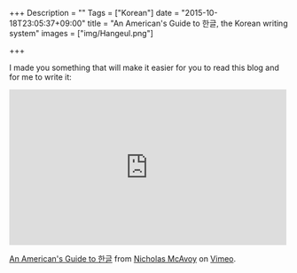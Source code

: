 +++
Description = ""
Tags = ["Korean"]
date = "2015-10-18T23:05:37+09:00"
title = "An American's Guide to 한글, the Korean writing system"
images = ["img/Hangeul.png"]

+++

I made you something that will make it easier for you to read this blog and for me to write it:

<iframe src="https://player.vimeo.com/video/142781164" width="500" height="281" frameborder="0" webkitallowfullscreen mozallowfullscreen allowfullscreen></iframe> <p><a href="https://vimeo.com/142781164">An American&#039;s Guide to 한글</a> from <a href="https://vimeo.com/ohbadiah">Nicholas McAvoy</a> on <a href="https://vimeo.com">Vimeo</a>.</p>

